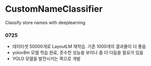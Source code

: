 # CustomNameClassifier
Classify store names with deeplearning


### 0725
- 데이터셋 50000개로 LayoutLM 재학습. 기존 1000개의 결과물이 더 좋음
- yolov8m 모델 학습 완료, 준수한 성능을 보이나 좀 더 다듬을 필요가 있음
- YOLO 모델을 발전시키는 쪽으로 개발